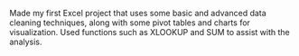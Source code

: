 Made my first Excel project that uses some basic and advanced data cleaning techniques,
along with some pivot tables and charts for visualization. Used functions such as XLOOKUP and SUM to assist
with the analysis.
